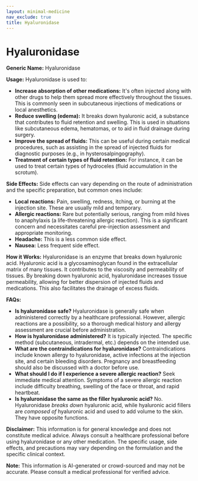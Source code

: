 ```yaml
---
layout: minimal-medicine
nav_exclude: true
title: Hyaluronidase
---
```


# Hyaluronidase

**Generic Name:** Hyaluronidase

**Usage:** Hyaluronidase is used to:

* **Increase absorption of other medications:**  It's often injected along with other drugs to help them spread more effectively throughout the tissues. This is commonly seen in subcutaneous injections of medications or local anesthetics.
* **Reduce swelling (edema):**  It breaks down hyaluronic acid, a substance that contributes to fluid retention and swelling. This is used in situations like subcutaneous edema, hematomas, or to aid in fluid drainage during surgery.
* **Improve the spread of fluids:** This can be useful during certain medical procedures, such as assisting in the spread of injected fluids for diagnostic purposes (e.g., in hysterosalpingography).
* **Treatment of certain types of fluid retention:**  For instance, it can be used to treat certain types of hydroceles (fluid accumulation in the scrotum).


**Side Effects:** Side effects can vary depending on the route of administration and the specific preparation, but common ones include:

* **Local reactions:** Pain, swelling, redness, itching, or burning at the injection site. These are usually mild and temporary.
* **Allergic reactions:**  Rare but potentially serious, ranging from mild hives to anaphylaxis (a life-threatening allergic reaction). This is a significant concern and necessitates careful pre-injection assessment and appropriate monitoring.
* **Headache:** This is a less common side effect.
* **Nausea:**  Less frequent side effect.


**How it Works:** Hyaluronidase is an enzyme that breaks down hyaluronic acid. Hyaluronic acid is a glycosaminoglycan found in the extracellular matrix of many tissues.  It contributes to the viscosity and permeability of tissues. By breaking down hyaluronic acid, hyaluronidase increases tissue permeability, allowing for better dispersion of injected fluids and medications.  This also facilitates the drainage of excess fluids.


**FAQs:**

* **Is hyaluronidase safe?** Hyaluronidase is generally safe when administered correctly by a healthcare professional. However, allergic reactions are a possibility, so a thorough medical history and allergy assessment are crucial before administration.
* **How is hyaluronidase administered?** It is typically injected. The specific method (subcutaneous, intradermal, etc.) depends on the intended use.
* **What are the contraindications for hyaluronidase?**  Contraindications include known allergy to hyaluronidase, active infections at the injection site, and certain bleeding disorders. Pregnancy and breastfeeding should also be discussed with a doctor before use.
* **What should I do if I experience a severe allergic reaction?** Seek immediate medical attention.  Symptoms of a severe allergic reaction include difficulty breathing, swelling of the face or throat, and rapid heartbeat.
* **Is hyaluronidase the same as the filler hyaluronic acid?** No. Hyaluronidase *breaks down* hyaluronic acid, while hyaluronic acid fillers are *composed of* hyaluronic acid and used to add volume to the skin. They have opposite functions.


**Disclaimer:** This information is for general knowledge and does not constitute medical advice. Always consult a healthcare professional before using hyaluronidase or any other medication.  The specific usage, side effects, and precautions may vary depending on the formulation and the specific clinical context.


**Note:** This information is AI-generated or crowd-sourced and may not be accurate. Please consult a medical professional for verified advice.